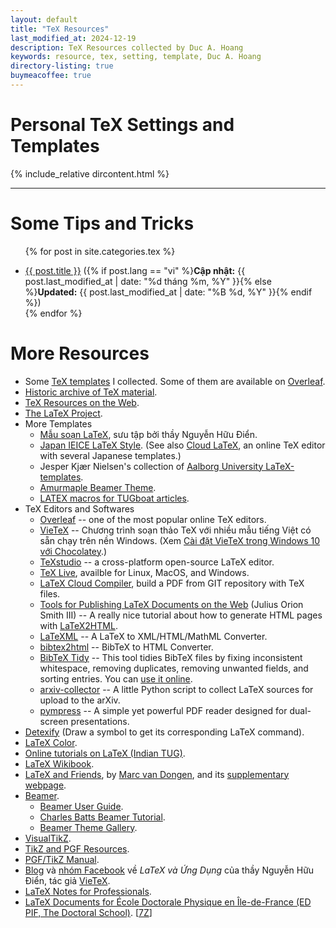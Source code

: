 ```yaml
---
layout: default
title: "TeX Resources"
last_modified_at: 2024-12-19
description: TeX Resources collected by Duc A. Hoang
keywords: resource, tex, setting, template, Duc A. Hoang
directory-listing: true
buymeacoffee: true
---
```


# Personal TeX Settings and Templates

<div class="directory-listing" markdown="1">
{% include_relative dircontent.html %}
</div>

-----

# Some Tips and Tricks

<ul>

{% for post in site.categories.tex %}
<li><a href="{{ post.url }}">{{ post.title }}</a> <time datetime="{{ post.date | date_to_xmlschema }}" itemprop="datePublished">({% if post.lang == "vi" %}<b>Cập nhật:</b> {{ post.last_modified_at | date: "%d tháng %m, %Y" }}{% else %}<b>Updated:</b> {{ post.last_modified_at | date: "%B %d, %Y" }}{% endif %})</time></li>
{% endfor %}

</ul>

# More Resources

* Some [TeX templates](https://github.com/hoanganhduc/TeX-Templates) I collected. Some of them are available on [Overleaf](https://www.overleaf.com/latex/templates?q=Duc+A.+Hoang).
* [Historic archive of TeX material](https://www.tug.org/historic/).
* [TeX Resources on the Web](https://www.tug.org/interest.html).
* [The LaTeX Project](https://www.latex-project.org/).
* More Templates
  * [Mẫu soạn LaTeX](https://vietex.blog.fc2.com/blog-entry-182.html), sưu tập bởi thầy Nguyễn Hữu Điển.
  * [Japan IEICE LaTeX Style](https://www.ieice.org/ftp/index-e.html). (See also [Cloud LaTeX](https://cloudlatex.io/), an online TeX editor with several Japanese templates.)
  * Jesper Kjær Nielsen's collection of [Aalborg University LaTeX-templates](https://github.com/jkjaer/aauLatexTemplates).
  * [Amurmaple Beamer Theme](https://gitlab.gutenberg-asso.fr/mchupin/amurmaple).
  * [LATEX macros for TUGboat articles](https://ctan.org/pkg/tugboat).
* TeX Editors and Softwares
  * [Overleaf](https://www.overleaf.com/) -- one of the most popular online TeX editors.
  * [VieTeX](https://nhdien.wordpress.com/) -- Chương trình soạn thảo TeX với nhiều mẫu tiếng Việt có sẵn chạy trên nền Windows. (Xem [Cài đặt VieTeX trong Windows 10 với Chocolatey](https://hoanganhduc.github.io/blog/2020/12/21/c%C3%A0i-%C4%91%E1%BA%B7t-vietex-trong-windows-10-v%E1%BB%9Bi-chocolatey/).)
  * [TeXstudio](https://www.texstudio.org/) -- a cross-platform open-source LaTeX editor.
  * [TeX Live](https://www.tug.org/texlive/), availble for Linux, MacOS, and Windows.
  * [LaTeX Cloud Compiler](https://latexonline.cc/), build a PDF from GIT repository with TeX files.
  * [Tools for Publishing LaTeX Documents on the Web](https://ccrma.stanford.edu/~jos/webpub/webpub.html) (Julius Orion Smith III) -- A really nice tutorial about how to generate HTML pages with [LaTeX2HTML](https://www.latex2html.org/).
  * [LaTeXML](https://dlmf.nist.gov/LaTeXML/) -- A LaTeX to XML/HTML/MathML Converter.
  * [bibtex2html](https://www.lri.fr/~filliatr/bibtex2html/) -- BibTeX to HTML Converter.
  * [BibTeX Tidy](https://github.com/FlamingTempura/bibtex-tidy) -- This tool tidies BibTeX files by fixing inconsistent whitespace, removing duplicates, removing unwanted fields, and sorting entries. You can [use it online](https://flamingtempura.github.io/bibtex-tidy/).
  * [arxiv-collector](https://github.com/djsutherland/arxiv-collector) -- A little Python script to collect LaTeX sources for upload to the arXiv.
  * [pympress](https://github.com/Cimbali/pympress) -- A simple yet powerful PDF reader designed for dual-screen presentations.
* [Detexify](http://detexify.kirelabs.org/classify.html) (Draw a symbol to get its corresponding LaTeX command).
* [LaTeX Color](http://latexcolor.com/).
* [Online tutorials on LaTeX (Indian TUG)](https://www.tug.org/tutorials/tugindia/).
* [LaTeX Wikibook](https://en.wikibooks.org/wiki/LaTeX/).
* [LaTeX and Friends](https://www.springer.com/gp/book/9783642238154), by [Marc van Dongen](http://csweb.ucc.ie/~dongen), and its [supplementary webpage](http://csweb.ucc.ie/~dongen/LAF/LAF.html).
* [Beamer](https://github.com/josephwright/beamer).
  * [Beamer User Guide](http://tug.ctan.org/macros/latex/contrib/beamer/doc/beameruserguide.pdf).
  * [Charles Batts Beamer Tutorial](https://www.uncg.edu/cmp/reu/presentations/Charles\%20Batts\%20-\%20Beamer\%20Tutorial.pdf).
  * [Beamer Theme Gallery](http://www.deic.uab.es/~iblanes/beamer_gallery/).
* [VisualTikZ](https://ctan.org/pkg/visualtikz).
* [TikZ and PGF Resources](http://www.texample.net/tikz/resources/).
* [PGF/TikZ Manual](https://tikz.dev/).
* [Blog](https://vietex.blog.fc2.com/) và [nhóm Facebook](https://www.facebook.com/groups/vietex/) về *LaTeX và Ứng Dụng* của thầy Nguyễn Hữu Điển, tác giả [VieTeX](https://nhdien.wordpress.com/).
* [LaTeX Notes for Professionals](https://goalkicker.com/LaTeXBook/).
* [LaTeX Documents for École Doctorale Physique en Île-de-France (ED PIF, The Doctoral School)](https://www.edpif.org/documents/?f=latex). [[7Z](edpif_latex.7z)]
